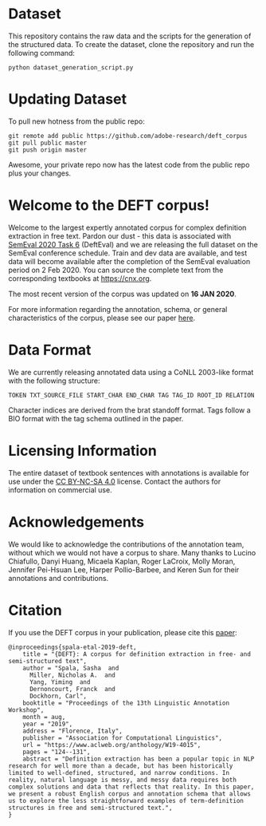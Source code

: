 # Dataset

This repository contains the raw data and the scripts for the generation of the structured data. To create the dataset, clone the repository and run the following command:

`python dataset_generation_script.py`

# Updating Dataset

To pull new hotness from the public repo:

```
git remote add public https://github.com/adobe-research/deft_corpus
git pull public master
git push origin master
```

Awesome, your private repo now has the latest code from the public repo plus your changes.

# Welcome to the DEFT corpus!

Welcome to the largest expertly annotated corpus for complex definition extraction in free text. Pardon our dust - this data is associated with [SemEval 2020 Task 6](https://competitions.codalab.org/competitions/20900) (DeftEval) and we are releasing the full dataset on the SemEval conference schedule. Train and dev data are available, and test data will become available after the completion of the SemEval evaluation period on 2 Feb 2020. You can source the complete text from the corresponding textbooks at <https://cnx.org>.

The most recent version of the corpus was updated on **16 JAN 2020**.

For more information regarding the annotation, schema, or general characteristics of the corpus, please see our paper [here](https://sigann.github.io/LAW-XIII-2019/pdf/W19-4015.pdf).
  
# Data Format

We are currently releasing annotated data using a CoNLL 2003-like format with the following structure:


    TOKEN TXT_SOURCE_FILE START_CHAR END_CHAR TAG TAG_ID ROOT_ID RELATION

Character indices are derived from the brat standoff format. Tags follow a BIO format with the tag schema outlined in the paper.

# Licensing Information

The entire dataset of textbook sentences with annotations is available for use under the [CC BY-NC-SA 4.0](https://creativecommons.org/licenses/by-nc-sa/4.0/legalcode) license. Contact the authors for information on commercial use.

# Acknowledgements

We would like to acknowledge the contributions of the annotation team, without which we would not have a corpus to share. Many thanks to Lucino Chiafullo, Danyi Huang, Micaela Kaplan, Roger LaCroix, Molly Moran, Jennifer Pei-Hsuan Lee, Harper Pollio-Barbee, and Keren Sun for their annotations and contributions.

# Citation
If you use the DEFT corpus in your publication, please cite this [paper](https://www.aclweb.org/anthology/W19-4015):

```
@inproceedings{spala-etal-2019-deft,
    title = "{DEFT}: A corpus for definition extraction in free- and semi-structured text",
    author = "Spala, Sasha  and
      Miller, Nicholas A.  and
      Yang, Yiming  and
      Dernoncourt, Franck  and
      Dockhorn, Carl",
    booktitle = "Proceedings of the 13th Linguistic Annotation Workshop",
    month = aug,
    year = "2019",
    address = "Florence, Italy",
    publisher = "Association for Computational Linguistics",
    url = "https://www.aclweb.org/anthology/W19-4015",
    pages = "124--131",
    abstract = "Definition extraction has been a popular topic in NLP research for well more than a decade, but has been historically limited to well-defined, structured, and narrow conditions. In reality, natural language is messy, and messy data requires both complex solutions and data that reflects that reality. In this paper, we present a robust English corpus and annotation schema that allows us to explore the less straightforward examples of term-definition structures in free and semi-structured text.",
}
```

